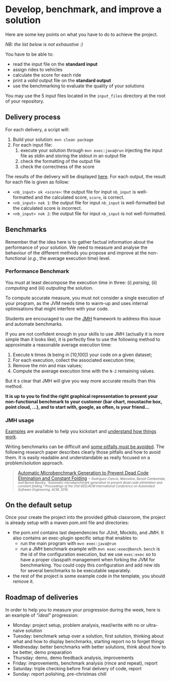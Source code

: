 # Develop, benchmark, and improve a solution

Here are some key points on what you have to do to achieve the project.

_NB: the list below is not exhaustive :)_

You have to be able to:
- read the input file on the **standard input**
- assign rides to vehicles
- calculate the score for each ride
- print a _valid_ output file on the **standard output**
- use the benchmarking to evaluate the quality of your solutions

You may use the 5 input files located in the `input_files` directory at the root of your repository.

## Delivery process

For each delivery, a script will:

1. Build your solution: `mvn clean package`
1. For each input file:
    1. execute your solution through `mvn exec:java@run` injecting the input file as stdin and storing the stdout in an output file
    1. check the formatting of the output file
    1. check the correctness of the score

The results of the delivery will be displayed [here](https://www.youtube.com/watch?v=dQw4w9WgXcQ).
For each output, the result for each file is given as follow:

- `<nb_input> ok <score>`: the output file for input `nb_input` is well-formatted and the calculated score, `score`, is correct.
- `<nb_input> nok 1`: the output file for input `nb_input` is well-formatted but the calculated score is incorrect.
- `<nb_input> nok 2`: the output file for input `nb_input` is not well-formatted.

## Benchmarks

Remember that the idea here is to gather factual information about the performance of your solution. We need to measure and analyse the behaviour of the different methods you propose and improve at the non-functional (_e.g._, the average execution time) level.
  
### Performance Benchmark

You must at least decompose the execution time in three: (i) _parsing_, (ii) _computing_ and (iii) _outputing_ the solution.

To compute accurate measure, you must not consider a single execution of your program, as the JVM needs time to warm-up and uses internal optimisations that might interfere with your code. 

Students are encouraged to use the [JMH](https://openjdk.java.net/projects/code-tools/jmh/) framework to address this issue and automate benchmarks.

If you are not confident enough in your skills to use JMH (actually it is more simple than it looks like), it is perfectly fine to use the following method to approximate a reasonable average execution time:

  1. Execute `N` times (`N` being in [10,100]) your code on a given dataset;
  2. For each execution, collect the associated execution time;
  3. Remove the min and max values;
  4. Compute the average execution time with the `N-2` remaining values.

But it s clear that JMH will give you way more accurate results than this method.

**It is up to you to find the right graphical representation to present your non-functional benchmark to your customer (bar chart, moustache box, point cloud, ...), and to start with, google, as often, is your friend...**

### JMH usage

[Examples](http://hg.openjdk.java.net/code-tools/jmh/file/tip/jmh-samples/src/main/java/org/openjdk/jmh/samples/) are available to help you kickstart and [understand how things work](http://blog.soat.fr/2015/07/benchmark-java-jmh-fine-tuning/).

Writing benchmarks can be difficult and [some pitfalls must be avoided](https://www.oracle.com/technical-resources/articles/java/architect-benchmarking.html). The following research paper describes clearly those pitfalls and how to avoid them. It is easily readable and understandable as really focused on a problem/solution approach.

> [Automatic Microbenchmark Generation to Prevent Dead
Code Elimination and Constant Folding](http://diversify-project.eu/papers/rodriguez-cancio16.pdf) - _<span style="font-size: 0.7em;">Rodriguez-Cancio, Marcelino, Benoit Combemale, and Benoit Baudry. "Automatic microbenchmark generation to prevent dead code elimination and constant folding." Proceedings of the 31st IEEE/ACM International Conference on Automated Software Engineering. ACM, 2016.</span>_

## On the default setup

Once your create the project into the provided github classroom, the project is already setup with a maven pom.xml file and directories:

- the pom.xml contains last dependencies for JUnit, Mockito, and JMH. It also contains an exec-plugin specific setup that enables to:
     - run the main program with `mvn exec:java@run`
     - run a JMH benchmark example with `mvn exec:exec@bench`. `bench` is the id of the configuration execution, but we use `exec:exec` so to have a proper classpath management when forking the JVM for benchmarking. You could copy this configuration and add new ids for several benchmarks to be executable separately.
- the rest of the project is some example code in the template, you should remove it.

## Roadmap of deliveries

In order to help you to measure your progression during the week, here is an example of _"ideal"_ progression:

- Monday: project setup, problem analysis, read/write with no or ultra-naive solution
- Tuesday: benchmark setup over a solution, first solution, thinking about what and how to display benchmarks, starting report no to forget things
- Wednesday: better benchmarks with better solutions, think about how to be better, demo preparation
- Thursday: demo, demo feedback analysis, improvements
- Friday: improvements, benchmark analysis (rince and repeat), report
- Saturday: triple checking before final delivery of code, report
- Sunday: report polishing, pre-christmas chill
